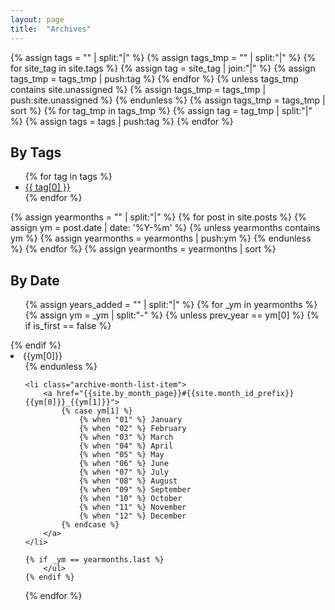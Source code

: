 ```yaml
---
layout: page
title:  "Archives"
---
```



<!-- Enumerate tags, add "Uncategorized" tag and sort it -->
{% assign tags = "" | split:"|" %}
{% assign tags_tmp = "" | split:"|" %}
{% for site_tag in site.tags %}
    {% assign tag = site_tag | join:"|" %}
    {% assign tags_tmp = tags_tmp | push:tag %}
{% endfor %}
{% unless tags_tmp contains site.unassigned %}
    {% assign tags_tmp = tags_tmp | push:site.unassigned %}
{% endunless %}
{% assign tags_tmp = tags_tmp | sort %}
{% for tag_tmp in tags_tmp %}
    {% assign tag = tag_tmp | split:"|" %}
    {% assign tags = tags | push:tag %}
{% endfor %}

<h2>By Tags</h2>
<ul class="archive-tag-list">
{% for tag in tags %}
    <li class="archive-tag-list-item">
        <a href="{{site.by_tag_page}}#{{site.tag_id_prefix}}{{tag[0] | slugify | uri_escape}}">
            {{ tag[0] }}
        </a>
    </li>
{% endfor %}
</ul>


<!-- Enumerate post year and months -->
{% assign yearmonths = "" | split:"|" %}
{% for post in site.posts %}
    {% assign ym = post.date | date: '%Y-%m' %}
    {% unless yearmonths contains ym %}
        {% assign yearmonths = yearmonths | push:ym %}
    {% endunless %}
{% endfor %}
{% assign yearmonths = yearmonths | sort %}

<h2>By Date</h2>
<ul class="archive-year-list">
{% assign years_added = "" | split:"|" %}
{% for _ym in yearmonths %}
    {% assign ym = _ym | split:"-" %}
    {% unless prev_year == ym[0] %} <!-- Start year -->
        {% if is_first == false %}</ul>{% endif %}
        <li class="archive-year-list-item">{{ym[0]}}
            <ul class="archive-month-list">
    {% endunless %}

    <li class="archive-month-list-item">
        <a href="{{site.by_month_page}}#{{site.month_id_prefix}}{{ym[0]}}_{{ym[1]}}">
            {% case ym[1] %}
                {% when "01" %} January
                {% when "02" %} February
                {% when "03" %} March
                {% when "04" %} April
                {% when "05" %} May
                {% when "06" %} June
                {% when "07" %} July
                {% when "08" %} August
                {% when "09" %} September
                {% when "10" %} October
                {% when "11" %} November
                {% when "12" %} December
            {% endcase %}
        </a>
    </li>

    {% if _ym == yearmonths.last %}
        </ul>
    {% endif %}
{% endfor %}
